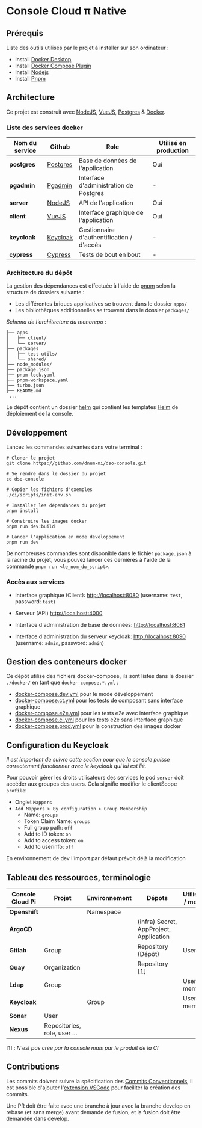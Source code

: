 # Console Cloud π Native

## Prérequis

Liste des outils utilisés par le projet à installer sur son ordinateur :

- Install [Docker Desktop](https://www.docker.com/products/docker-desktop)
- Install [Docker Compose Plugin](https://docs.docker.com/compose/install/)
- Install [Nodejs](https://nodejs.org/en/download/)
- Install [Pnpm](https://pnpm.io/installation)

## Architecture

Ce projet est construit avec [NodeJS](https://nodejs.org/), [VueJS](https://vuejs.org/), [Postgres](https://www.postgresql.org/) & [Docker](https://www.docker.com/).

### Liste des services docker

| Nom du service | Github                                             | Role                                      | Utilisé en production |
| -------------- | -------------------------------------------------- | ----------------------------------------- | --------------------- |
| __postgres__   | [Postgres](https://github.com/postgres/postgres)   | Base de données de l'application          | Oui                   |
| __pgadmin__    | [Pgadmin](https://github.com/pgadmin-org/pgadmin4) | Interface d'administration de Postgres    | -                     |
| __server__     | [NodeJS](https://github.com/nodejs/node)           | API de l'application                      | Oui                   |
| __client__     | [VueJS](https://github.com/vuejs/vue)              | Interface graphique de l'application      | Oui                   |
| __keycloak__   | [Keycloak](https://github.com/keycloak/keycloak)   | Gestionnaire d'authentification / d'accès | -                     |
| __cypress__    | [Cypress](https://github.com/cypress-io/cypress)   | Tests de bout en bout                     | -                     |

### Architecture du dépôt

La gestion des dépendances est effectuée à l'aide de [pnpm](https://pnpm.io/) selon la structure de dossiers suivante :

- Les différentes briques applicatives se trouvent dans le dossier `apps/`
- Les bibliothèques additionnelles se trouvent dans le dossier `packages/`

*Schema de l'architecture du monorepo :*

```shell
├── apps
│   ├── client/
│   └── server/
├── packages
│   ├── test-utils/
│   └── shared/
├── node_modules/
├── package.json
├── pnpm-lock.yaml
├── pnpm-workspace.yaml
├── turbo.json
├── README.md
 ...
```

Le dépôt contient un dossier [helm](/helm/) qui contient les templates [Helm](https://helm.sh/) de déploiement de la console.

## Développement

Lancez les commandes suivantes dans votre terminal :

```shell
# Cloner le projet
git clone https://github.com/dnum-mi/dso-console.git

# Se rendre dans le dossier du projet
cd dso-console

# Copier les fichiers d'exemples
./ci/scripts/init-env.sh

# Installer les dépendances du projet
pnpm install

# Construire les images docker
pnpm run dev:build

# Lancer l'application en mode développement
pnpm run dev
```

De nombreuses commandes sont disponible dans le fichier `package.json` à la racine du projet, vous pouvez lancer ces dernières à l'aide de la commande `pnpm run <le_nom_du_script>`.

### Accès aux services

- Interface graphique (Client): <http://localhost:8080>
  (username: `test`, password: `test`)

- Serveur (API) <http://localhost:4000>

- Interface d'administration de base de données: <http://localhost:8081>

- Interface d'administration du serveur keycloak: <http://localhost:8090>
  (username: `admin`, password: `admin`)

## Gestion des conteneurs docker

Ce dépôt utilise des fichiers docker-compose, ils sont listés dans le dossier `./docker/` en tant que `docker-compose.*.yml` :

- [docker-compose.dev.yml](./ci/docker/docker-compose.dev.yml) pour le mode développement
- [docker-compose.ct.yml](./ci/docker/docker-compose.ct.yml) pour les tests de composant sans interface graphique
- [docker-compose.e2e.yml](./ci/docker/docker-compose.e2e.yml) pour les tests e2e avec interface graphique
- [docker-compose.ci.yml](./ci/docker/docker-compose.ci.yml) pour les tests e2e sans interface graphique
- [docker-compose.prod.yml](./ci/docker/docker-compose.prod.yml) pour la construction des images docker

## Configuration du Keycloak

*Il est important de suivre cette section pour que la console puisse correctement fonctionner avec le keycloak qui lui est lié.*

Pour pouvoir gérer les droits utilisateurs des services le pod `server` doit accéder aux groupes des users. Cela signifie modifier le clientScope `profile`:  

- Onglet `Mappers`
- `Add Mappers > By configuration > Group Membership`
  - Name: `groups`
  - Token Claim Name: `groups`
  - Full group path: `off`
  - Add to ID token: `on`
  - Add to access token: `on`
  - Add to userinfo: `off`

En environnement de dev l'import par défaut prévoit déjà la modification

## Tableau des ressources, terminologie

| Console Cloud Pi | Projet                       | Environnement | Dépots                                  | Utilisateur / membre |
| ---------------- | ---------------------------- | ------------- | --------------------------------------- | -------------------- |
| __Openshift__    |                              | Namespace     |                                         |                      |
| __ArgoCD__       |                              |               | (infra) Secret, AppProject, Application |                      |
| __Gitlab__       | Group                        |               | Repository (Dépôt)                      | User                 |
| __Quay__         | Organization                 |               | Repository [1]                          |                      |
| __Ldap__         | Group                        |               |                                         | User / memberof      |
| __Keycloak__     |                              | Group         |                                         | User / member        |
| __Sonar__        | User                         |               |                                         |                      |
| __Nexus__        | Repositories, role, user ... |               |                                         |                      |

[1] : *N'est pas crée par la console mais par le produit de la CI*

## Contributions

Les commits doivent suivre la spécification des [Commits Conventionnels](https://www.conventionalcommits.org/en/v1.0.0/), il est possible d'ajouter l'[extension VSCode](https://github.com/vivaxy/vscode-conventional-commits) pour faciliter la création des commits.

Une PR doit être faite avec une branche à jour avec la branche develop en rebase (et sans merge) avant demande de fusion, et la fusion doit être demandée dans develop.
